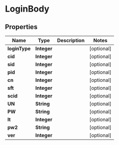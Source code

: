 # LoginBody

## Properties
Name | Type | Description | Notes
------------ | ------------- | ------------- | -------------
**loginType** | **Integer** |  |  [optional]
**cid** | **Integer** |  |  [optional]
**sid** | **Integer** |  |  [optional]
**pid** | **Integer** |  |  [optional]
**cn** | **Integer** |  |  [optional]
**sft** | **Integer** |  |  [optional]
**scid** | **Integer** |  |  [optional]
**UN** | **String** |  |  [optional]
**PW** | **String** |  |  [optional]
**lt** | **Integer** |  |  [optional]
**pw2** | **String** |  |  [optional]
**ver** | **Integer** |  |  [optional]

